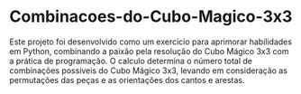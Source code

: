 # Combinacoes-do-Cubo-Magico-3x3
Este projeto foi desenvolvido como um exercício para aprimorar habilidades em Python, combinando a paixão pela resolução do Cubo Mágico 3x3 com a prática de programação. O calculo determina o número total de combinações possíveis do Cubo Mágico 3x3, levando em consideração as permutações das peças e as orientações dos cantos e arestas.

